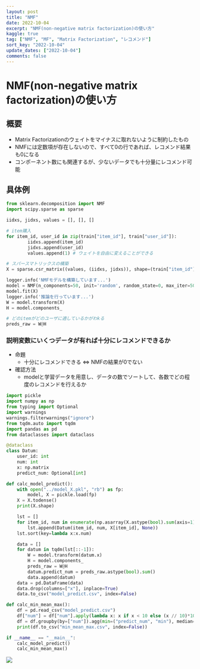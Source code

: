 ```yaml
---
layout: post
title: "NMF"
date: 2022-10-04
excerpt: "NMF(non-negative matrix factorization)の使い方"
kaggle: true
tag: ["NMF", "MF", "Matrix Factorization", "レコメンド"]
sort_key: "2022-10-04"
update_dates: ["2022-10-04"]
comments: false
---
```


# NMF(non-negative matrix factorization)の使い方

## 概要
 - Matrix Factorizationのウェイトをマイナスに取れないように制約したもの
 - NMFには定数項が存在しないので、すべて0の行であれば、レコメンド結果も0になる
 - コンポーネント数にも関連するが、少ないデータでも十分量にレコメンド可能

## 具体例

```python
from sklearn.decomposition import NMF
import scipy.sparse as sparse

iidxs, jidxs, values = [], [], []

# item購入
for item_id, user_id in zip(train["item_id"], train["user_id"]):
        iidxs.append(item_id)
        jidxs.append(user_id)
        values.append(1) # ウェイトを自由に変えることができる

# スパースマトリックスの構築
X = sparse.csr_matrix((values, (iidxs, jidxs)), shape=(train["item_id"].max()+1, train["user_id"].max()+1), dtype=float)

logger.info('NMFモデルを構築しています...')
model = NMF(n_components=50, init='random', random_state=0, max_iter=500)
model.fit(X)
logger.info('推論を行っています...')
W = model.transform(X)
H = model.components_

# どのitemがどのユーザに適しているかがわkる
preds_raw = W@H
```

### 説明変数にいくつデータが有れば十分にレコメンドできるか 
 - 命題
   - 十分にレコメンドできる <=> NMFの結果が0でない
 - 確認方法
   - modelと学習データを用意し、データの数でソートして、各数でどの程度のレコメンドを行えるか

```python
import pickle
import numpy as np
from typing import Optional
import warnings
warnings.filterwarnings("ignore")
from tqdm.auto import tqdm
import pandas as pd
from dataclasses import dataclass

@dataclass
class Datum:
    user_id: int
    num: int
    x: np.matrix
    predict_num: Optional[int]

def calc_model_predict():
    with open("../model_X.pkl", "rb") as fp:
        model, X = pickle.load(fp)
    X = X.todense()
    print(X.shape)

    lst = []
    for item_id, num in enumerate(np.asarray(X.astype(bool).sum(axis=1)).flatten()):
        lst.append(Datum(item_id, num, X[item_id], None))
    lst.sort(key=lambda x:x.num)

    data = []
    for datum in tqdm(lst[::-1]):
        W = model.transform(datum.x)
        H = model.components_
        preds_raw = W@H
        datum.predict_num = preds_raw.astype(bool).sum()
        data.append(datum)
    data = pd.DataFrame(data)
    data.drop(columns=["x"], inplace=True)
    data.to_csv("model_predict.csv", index=False)

def calc_min_mean_max():
    df = pd.read_csv("model_predict.csv")
    df["num"] = df["num"].apply(lambda x: x if x < 10 else (x // 10)*10)
    df = df.groupby(by=["num"]).agg(min=("predict_num", "min"), median=("predict_num", "median"), mean=("predict_num", "mean"), max=("predict_num", "max")).reset_index()
    print(df.to_csv("min_mean_max.csv", index=False))

if __name__ == "__main__":
    calc_model_predict()
    calc_min_mean_max()
```

<img src="https://pub-a5d0e45562b84c69a6924d5f80d2af70.r2.dev/Screen%20Shot%202022-10-04%20at%2012.48.09.png">

